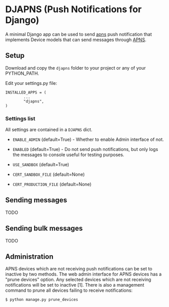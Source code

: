 DJAPNS (Push Notifications for Django)
======================================

A minimal Django app can be used to send [apns] push notification that implements Device models that can send messages through [APNS].


[APNS]: https://developer.apple.com/go/?id=push-notifications

## Setup

Download and copy the `djapns` folder to your project or any of your PYTHON_PATH.

Edit your settings.py file:

```
INSTALLED_APPS = (
        ...
        "djapns",
)
```

### Settings list
All settings are contained in a `DJAPNS` dict.

- `ENABLE_ADMIN` (default=True) - Whether to enable Admin interface of not.
- `ENABLED` (default=True) - Do not send push notifications, but only logs the messages to console useful for testing purposes.

- `USE_SANDBOX` (default=True)
- `CERT_SANDBOX_FILE` (default=None)
- `CERT_PRODUCTION_FILE` (default=None)


## Sending messages

TODO

## Sending bulk messages

TODO

## Administration

APNS devices which are not receiving push notifications can be set to inactive by two methods. The web admin interface for APNS devices has a "prune devices" option. Any selected devices which are not receiving notifications will be set to inactive [1]. There is also a management command to prune all devices failing to receive notifications:

    $ python manage.py prune_devices
